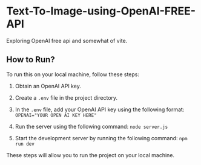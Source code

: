 # Text-To-Image-using-OpenAI-FREE-API
Exploring OpenAI free api and somewhat of vite.
## How to Run?

To run this on your local machine, follow these steps:

1. Obtain an OpenAI API key.

2. Create a `.env` file in the project directory.

3. In the `.env` file, add your OpenAI API key using the following format:
`OPENAI="YOUR OPEN AI KEY HERE"`

4. Run the server using the following command:
`node server.js`

5. Start the development server by running the following command:
`npm run dev`

These steps will allow you to run the project on your local machine.



